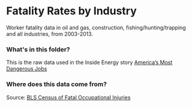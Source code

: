 # Fatality Rates by Industry

Worker fatality data in oil and gas, construction, fishing/hunting/trapping and all industries, from 2003-2013.

### What's in this folder?

This is the raw data used in the Inside Energy story [America’s Most Dangerous Jobs](http://insideenergy.org/2014/09/15/deadliest-catch/)

### Where does this data come from?

Source: [BLS Census of Fatal Occupational Injuries](http://www.bls.gov/iif/oshcfoi1.htm)